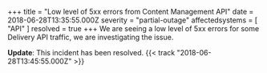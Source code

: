+++
title = "Low level of 5xx errors from Content Management API"
date = 2018-06-28T13:35:55.000Z
severity = "partial-outage"
affectedsystems = [
  "API"
]
resolved = true
+++
We are seeing a low level of 5xx errors for some Delivery API traffic, we are investigating the issue.

**Update**: This incident has been resolved. {{< track "2018-06-28T13:45:55.000Z" >}}
